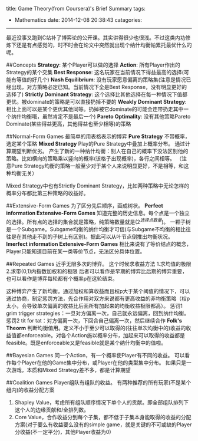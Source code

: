 title: Game Theory(from Coursera)'s Brief Summary
tags:
  - Mathematics
date: 2014-12-08 20:38:43
catagories:
---
最近没事又跑到C站补了博弈论的公开课。其实讲得很少也很浅。不过这类内功修炼下还是有点感觉的，时不时会在论文中突然就出现个纳什均衡帕累托最优什么的呢。

##Concepts
**Strategy**: 某个Player可以做的选择
**Action**: 所有Player作出的Strategy的某个交集
**Best Response**: 这名玩家在当前情况下得益最高的选择(可能有等值的好几个)
**Nash Equilibrium**: 没有玩家愿意偏离的策略集(注意是情况已经出现，对方策略必定已知。当前情况下全是Best Response，没有明显更好的选择了)
**Strictly Dominant Strategy**: 这个选择比其他选择在每一种情况下值都更优。被dominate的策略是可以直接扔掉不要的
**Weakly Dominant Strategy**: 相比上面可以是某个更优其他同等。扔掉被它dominate的可能会连带扔走其中一个纳什均衡哦，虽然肯定不是最后一个)
**Pareto Optimality**: 没有其他策略Pareto Dominate(某些得益更高，其他得益也至少相等)的策略

<!--more-->

##Normal-Form Games
最简单的用表格表示的博弈
**Pure Strategy**
不带概率，选定某个策略
**Mixed Strategy**
Play的Pure Strategy中叠加上概率分布。
通过计算期望判断优劣。
产生了新的一种纳什均衡：别人在自己的概率下没法区别他的策略。比如横向的策略乘以竖向的概率(该格子出现概率)，各行之间相等。
（注意Pure Strategy均衡的策略一般至少对于某个人来说明显更好，不是相等，和这种均衡无关）

Mixed Strategy中也有Strictly Dominant Strategy，比如两种策略中无论怎样的概率分布都比第三种策略的收益好。

##Extensive-Form Games
为了区分先后顺序，画成树状。
**Perfect information Extensive-Form Games**
知道完整的历史信息。每个点是一个独立的选择。所有点的选择的集合就是策略，纯策略数量就是($2^{选择点数量}$)。
一颗子树是一个Subgame。Subgame均衡的纳什均衡才可信(与Subgame不均衡的相比往往是在其他走不到的子树上有区别)。据此可以从叶节点倒推出均衡状况。
**Imerfect information Extensive-Form Games**
相比来说有了等价结点的概念，Player只能知道目前在某一类等价节点，无法区分具体位置。

##Repeated Games
近乎无限多次的博弈。
这个时候求收益方法 1.求均值的极限 2.求带(0,1)内指数加权和的极限
后者可以看作是早期的博弈比后期的博弈重要，也可以看作是博弈每轮都有个概率p在这轮结束。

这种博弈产生了新均衡。通过加权和算收益而且权p大于某个阈值的情况下，可以通过协商，制定惩罚方法，先合作用对双方来说都有更高收益的非均衡策略（权p太小，会导致单次偏离的收益比后面所有加起来的均衡收益极限都高）。
惩罚1 grim trigger strategies：一旦对方偏离一次，自己就永远偏离，回到纳什均衡。
惩罚2 tit for tat：对方偏离一次，下回合自己偏离一次，然后继续合作
**Folk's Theorm**
判断均衡值用。定义不小于至少可以取得的(往往单次均衡中的)收益的收益值都enforceable。对各个Action施以概率分布，加起来可以取得的收益都是feasible。既是enforceable又是feasible就是某个纳什均衡中的值啦。

##Bayesian Games
同一个Action，有一个概率使Player有不同的收益。
可以看作每个Player在他的Game集中分布，或Player在他的类型集中分布。
如果只是一次游戏，本质和Mixed Strategy差不多，都是计算期望

##Coalition Games
Player组队有组队的收益。
有两种推荐的所有玩家(不是某个组内)的收益分配方案
1. Shapley Value，考虑所有组队顺序情况下单个人的贡献。即全部组队排列下这个人的边缘贡献和/全排列数。
2. Core Value，合作收益分到每个子集，都不低于子集本身能取得的收益的分配方案(对于要么有收益要么没有的simple game，就是关键的不可或缺的Player分收益(不一定平分)，其他Player收益为0)
